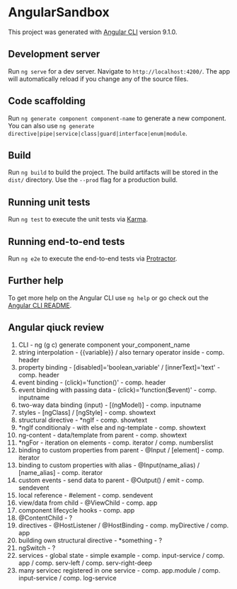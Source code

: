 # AngularSandbox

This project was generated with [Angular CLI](https://github.com/angular/angular-cli) version 9.1.0.

## Development server

Run `ng serve` for a dev server. Navigate to `http://localhost:4200/`. The app will automatically reload if you change any of the source files.

## Code scaffolding

Run `ng generate component component-name` to generate a new component. You can also use `ng generate directive|pipe|service|class|guard|interface|enum|module`.

## Build

Run `ng build` to build the project. The build artifacts will be stored in the `dist/` directory. Use the `--prod` flag for a production build.

## Running unit tests

Run `ng test` to execute the unit tests via [Karma](https://karma-runner.github.io).

## Running end-to-end tests

Run `ng e2e` to execute the end-to-end tests via [Protractor](http://www.protractortest.org/).

## Further help

To get more help on the Angular CLI use `ng help` or go check out the [Angular CLI README](https://github.com/angular/angular-cli/blob/master/README.md).

## Angular qiuck review

1. CLI - ng (g c) generate component your_component_name
2. string interpolation - {{variable}} / also ternary operator inside - comp. header
3. property binding - [disabled]='boolean_variable' / [innerText]='text' - comp. header
4. event binding - (click)='function()' - comp. header
5. event binding with passing data - (click)='function($event)' - comp. inputname
6. two-way data binding (input) - [(ngModel)] - comp. inputname
7. styles - [ngClass] / [ngStyle] - comp. showtext
8. structural directive - *ngIf - comp. showtext
9. *ngIf conditionaly - with else and ng-template - comp. showtext
10. ng-content - data/template from parent - comp. showtext
11. *ngFor - iteration on elements - comp. iterator / comp. numberslist
12. binding to custom properties from parent - @Input / [element] - comp. iterator
13. binding to custom properties with alias - @Input(name_alias) / [name_alias] - comp. iterator
14. custom events - send data to parent - @Output() / emit - comp. sendevent
15. local reference - #element - comp. sendevent
16. view/data from child - @ViewChild - comp. app
17. component lifecycle hooks - comp. app
18. @ContentChild - ?
19. directives - @HostListener / @HostBinding - comp. myDirective / comp. app
20. building own structural directive - *something - ?
21. ngSwitch - ?
22. services - global state - simple example - comp. input-service / comp. app / comp. serv-left / comp. serv-right-deep
23. many servicec registered in one service - comp. app.module / comp. input-service / comp. log-service